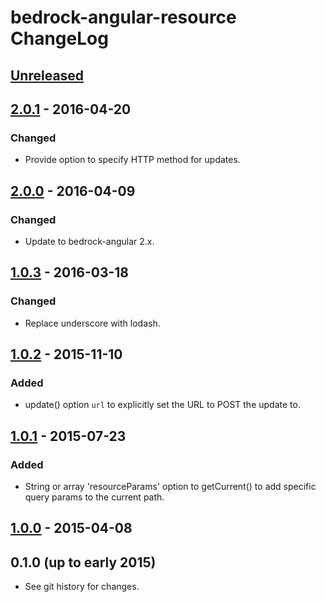 # bedrock-angular-resource ChangeLog

## [Unreleased]

## [2.0.1] - 2016-04-20

### Changed
- Provide option to specify HTTP method for updates.

## [2.0.0] - 2016-04-09

### Changed
- Update to bedrock-angular 2.x.

## [1.0.3] - 2016-03-18

### Changed
- Replace underscore with lodash.

## [1.0.2] - 2015-11-10

### Added
- update() option `url` to explicitly set the URL to POST the update to.

## [1.0.1] - 2015-07-23

### Added
- String or array 'resourceParams' option to getCurrent() to add specific query
  params to the current path.

## [1.0.0] - 2015-04-08

## 0.1.0 (up to early 2015)

- See git history for changes.

[Unreleased]: https://github.com/digitalbazaar/bedrock-angular-resource/compare/2.0.1...HEAD
[2.0.1]: https://github.com/digitalbazaar/bedrock-angular-resource/compare/2.0.0...2.0.1
[2.0.0]: https://github.com/digitalbazaar/bedrock-angular-resource/compare/1.0.3...2.0.0
[1.0.3]: https://github.com/digitalbazaar/bedrock-angular-resource/compare/1.0.2...1.0.3
[1.0.2]: https://github.com/digitalbazaar/bedrock-angular-resource/compare/1.0.1...1.0.2
[1.0.1]: https://github.com/digitalbazaar/bedrock-angular-resource/compare/1.0.0...1.0.1
[1.0.0]: https://github.com/digitalbazaar/bedrock-angular-resource/compare/0.1.0...1.0.0
